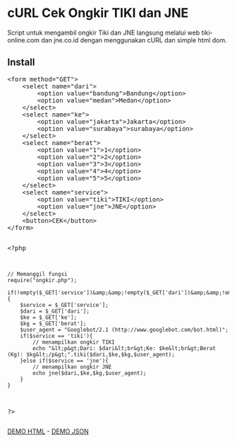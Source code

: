 # cURL Cek Ongkir TIKI dan JNE
Script untuk mengambil ongkir Tiki dan JNE langsung melalui web tiki-online.com dan jne.co.id dengan menggunakan cURL dan simple html dom.
<h2>Install</h2>
<pre>&lt;form method="GET"&gt;
    &lt;select name="dari"&gt;
        &lt;option value="bandung"&gt;Bandung&lt;/option&gt;
        &lt;option value="medan"&gt;Medan&lt;/option&gt;
    &lt;/select&gt;
    &lt;select name="ke"&gt;
        &lt;option value="jakarta"&gt;Jakarta&lt;/option&gt;
        &lt;option value="surabaya"&gt;surabaya&lt;/option&gt;
    &lt;/select&gt;
    &lt;select name="berat"&gt;
        &lt;option value="1"&gt;1&lt;/option&gt;
        &lt;option value="2"&gt;2&lt;/option&gt;
        &lt;option value="3"&gt;3&lt;/option&gt;
        &lt;option value="4"&gt;4&lt;/option&gt;
        &lt;option value="5"&gt;5&lt;/option&gt;
    &lt;/select&gt;
    &lt;select name="service"&gt;
        &lt;option value="tiki"&gt;TIKI&lt;/option&gt;
        &lt;option value="jne"&gt;JNE&lt;/option&gt;
    &lt;/select&gt;
    &lt;button&gt;CEK&lt;/button&gt;
&lt;/form&gt;

&lt;?php

    // Memanggil fungsi
    require("ongkir.php");

    if(!empty($_GET['service'])&amp;&amp;!empty($_GET['dari'])&amp;&amp;!empty($_GET['ke'])&amp;&amp;!empty($_GET['berat'])){
        $service = $_GET['service'];
        $dari = $_GET['dari'];
        $ke = $_GET['ke'];
        $kg = $_GET['berat'];
        $user_agent = "Googlebot/2.1 (http://www.googlebot.com/bot.html)";
        if($service == 'tiki'){
            // menampilkan ongkir TIKI
            echo "&lt;p&gt;Dari: $dari&lt;br&gt;Ke: $ke&lt;br&gt;Berat (Kg): $kg&lt;/p&gt;".tiki($dari,$ke,$kg,$user_agent);
        }else if($service == 'jne'){
            // menampilkan ongkir JNE
            echo jne($dari,$ke,$kg,$user_agent);
        }
    }

?&gt;</pre>

<p><a href="http://ibacor.com/demo/cek-ongkir-tiki-jne" target="_BLANK">DEMO HTML</a> - <a href="http://ibacor.com/api#bcr-ongkir" target="_BLANK">DEMO JSON</a></p>
